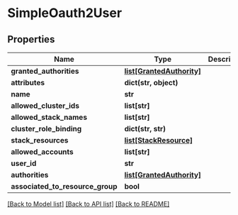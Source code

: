# SimpleOauth2User

## Properties
Name | Type | Description | Notes
------------ | ------------- | ------------- | -------------
**granted_authorities** | [**list[GrantedAuthority]**](GrantedAuthority.md) |  | [optional] 
**attributes** | **dict(str, object)** |  | [optional] 
**name** | **str** |  | [optional] 
**allowed_cluster_ids** | **list[str]** |  | [optional] 
**allowed_stack_names** | **list[str]** |  | [optional] 
**cluster_role_binding** | **dict(str, str)** |  | [optional] 
**stack_resources** | [**list[StackResource]**](StackResource.md) |  | [optional] 
**allowed_accounts** | **list[str]** |  | [optional] 
**user_id** | **str** |  | [optional] 
**authorities** | [**list[GrantedAuthority]**](GrantedAuthority.md) |  | [optional] 
**associated_to_resource_group** | **bool** |  | [optional] 

[[Back to Model list]](../README.md#documentation-for-models) [[Back to API list]](../README.md#documentation-for-api-endpoints) [[Back to README]](../README.md)

